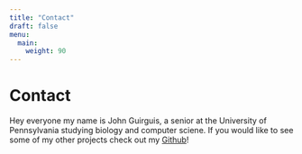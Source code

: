 ```yaml
---
title: "Contact"
draft: false
menu:
  main:
    weight: 90
---
```


# Contact

Hey everyone my name is John Guirguis, a senior at the University of Pennsylvania studying biology and computer sciene. If you would like to see some of my other projects check out my [Github](https://github.com/JohnGuir/)!
